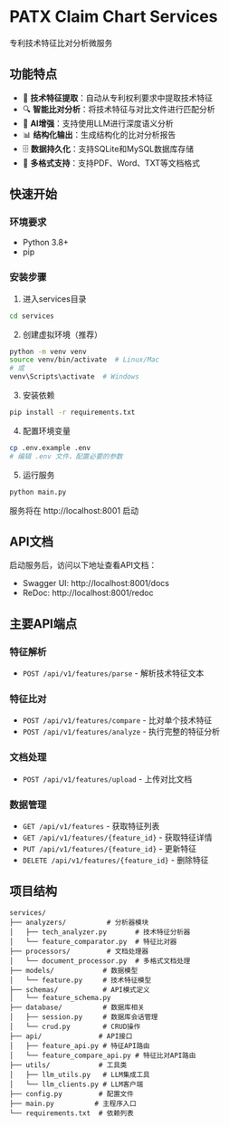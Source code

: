 # PATX Claim Chart Services

专利技术特征比对分析微服务

## 功能特点

- 📄 **技术特征提取**：自动从专利权利要求中提取技术特征
- 🔍 **智能比对分析**：将技术特征与对比文件进行匹配分析
- 🤖 **AI增强**：支持使用LLM进行深度语义分析
- 📊 **结构化输出**：生成结构化的比对分析报告
- 🗄️ **数据持久化**：支持SQLite和MySQL数据库存储
- 📁 **多格式支持**：支持PDF、Word、TXT等文档格式

## 快速开始

### 环境要求

- Python 3.8+
- pip

### 安装步骤

1. 进入services目录
```bash
cd services
```

2. 创建虚拟环境（推荐）
```bash
python -m venv venv
source venv/bin/activate  # Linux/Mac
# 或
venv\Scripts\activate  # Windows
```

3. 安装依赖
```bash
pip install -r requirements.txt
```

4. 配置环境变量
```bash
cp .env.example .env
# 编辑 .env 文件，配置必要的参数
```

5. 运行服务
```bash
python main.py
```

服务将在 http://localhost:8001 启动

## API文档

启动服务后，访问以下地址查看API文档：
- Swagger UI: http://localhost:8001/docs
- ReDoc: http://localhost:8001/redoc

## 主要API端点

### 特征解析
- `POST /api/v1/features/parse` - 解析技术特征文本

### 特征比对
- `POST /api/v1/features/compare` - 比对单个技术特征
- `POST /api/v1/features/analyze` - 执行完整的特征分析

### 文档处理
- `POST /api/v1/features/upload` - 上传对比文档

### 数据管理
- `GET /api/v1/features` - 获取特征列表
- `GET /api/v1/features/{feature_id}` - 获取特征详情
- `PUT /api/v1/features/{feature_id}` - 更新特征
- `DELETE /api/v1/features/{feature_id}` - 删除特征

## 项目结构

```
services/
├── analyzers/          # 分析器模块
│   ├── tech_analyzer.py       # 技术特征分析器
│   └── feature_comparator.py  # 特征比对器
├── processors/         # 文档处理器
│   └── document_processor.py  # 多格式文档处理
├── models/            # 数据模型
│   └── feature.py     # 技术特征模型
├── schemas/           # API模式定义
│   └── feature_schema.py
├── database/          # 数据库相关
│   ├── session.py     # 数据库会话管理
│   └── crud.py        # CRUD操作
├── api/              # API接口
│   ├── feature_api.py # 特征API路由
│   └── feature_compare_api.py # 特征比对API路由
├── utils/            # 工具类
│   ├── llm_utils.py   # LLM集成工具
│   └── llm_clients.py # LLM客户端
├── config.py         # 配置文件
├── main.py          # 主程序入口
└── requirements.txt  # 依赖列表
```
